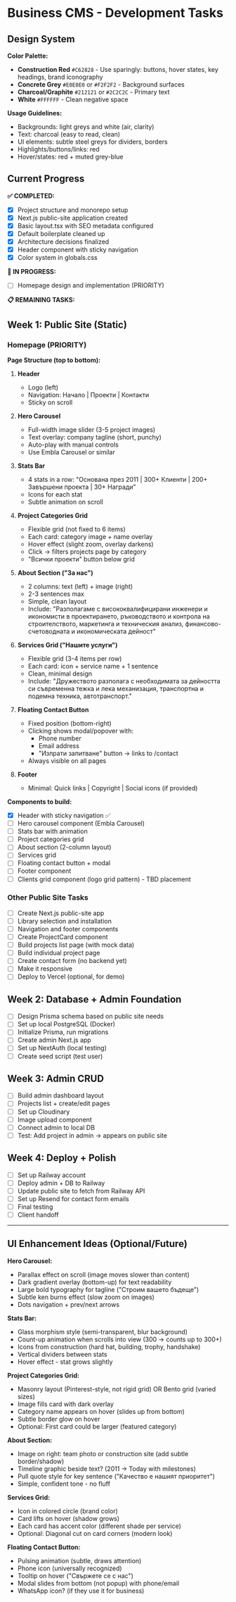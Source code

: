 # Business CMS - Development Tasks

## Design System

**Color Palette:**
- **Construction Red** `#C62828` - Use sparingly: buttons, hover states, key headings, brand iconography
- **Concrete Grey** `#E0E0E0` or `#F2F2F2` - Background surfaces
- **Charcoal/Graphite** `#212121` or `#2C2C2C` - Primary text
- **White** `#FFFFFF` - Clean negative space

**Usage Guidelines:**
- Backgrounds: light greys and white (air, clarity)
- Text: charcoal (easy to read, clean)
- UI elements: subtle steel greys for dividers, borders
- Highlights/buttons/links: red
- Hover/states: red + muted grey-blue

## Current Progress

**✅ COMPLETED:**
- [x] Project structure and monorepo setup
- [x] Next.js public-site application created
- [x] Basic layout.tsx with SEO metadata configured
- [x] Default boilerplate cleaned up
- [x] Architecture decisions finalized
- [x] Header component with sticky navigation
- [x] Color system in globals.css

**🔄 IN PROGRESS:**
- [ ] Homepage design and implementation (PRIORITY)

**📋 REMAINING TASKS:**

## Week 1: Public Site (Static)

### Homepage (PRIORITY)

**Page Structure (top to bottom):**

1. **Header**
   - Logo (left)
   - Navigation: Начало | Проекти | Контакти
   - Sticky on scroll

2. **Hero Carousel**
   - Full-width image slider (3-5 project images)
   - Text overlay: company tagline (short, punchy)
   - Auto-play with manual controls
   - Use Embla Carousel or similar

3. **Stats Bar**
   - 4 stats in a row: "Основана през 2011 | 300+ Клиенти | 200+ Завършени проекта | 30+ Награди"
   - Icons for each stat
   - Subtle animation on scroll

4. **Project Categories Grid**
   - Flexible grid (not fixed to 6 items)
   - Each card: category image + name overlay
   - Hover effect (slight zoom, overlay darkens)
   - Click → filters projects page by category
   - "Всички проекти" button below grid

5. **About Section ("За нас")**
   - 2 columns: text (left) + image (right)
   - 2-3 sentences max
   - Simple, clean layout
   - Include: "Разполагаме с висококвалифицирани инженери и икономисти в проектирането, ръководството и контрола на строителството, маркетинга и техническия анализ, финансово-счетоводната и икономическата дейност"

6. **Services Grid ("Нашите услуги")**
   - Flexible grid (3-4 items per row)
   - Each card: icon + service name + 1 sentence
   - Clean, minimal design
   - Include: "Дружеството разполага с необходимата за дейността си съвременна тежка и лека механизация, транспортна и подемна техника, автотранспорт."

7. **Floating Contact Button**
   - Fixed position (bottom-right)
   - Clicking shows modal/popover with:
     - Phone number
     - Email address
     - "Изпрати запитване" button → links to /contact
   - Always visible on all pages

8. **Footer**
   - Minimal: Quick links | Copyright | Social icons (if provided)

**Components to build:**
- [x] Header with sticky navigation ✅
- [ ] Hero carousel component (Embla Carousel)
- [ ] Stats bar with animation
- [ ] Project categories grid
- [ ] About section (2-column layout)
- [ ] Services grid
- [ ] Floating contact button + modal
- [ ] Footer component
- [ ] Clients grid component (logo grid pattern) - TBD placement

### Other Public Site Tasks
- [ ] Create Next.js public-site app
- [ ] Library selection and installation
- [ ] Navigation and footer components
- [ ] Create ProjectCard component
- [ ] Build projects list page (with mock data)
- [ ] Build individual project page
- [ ] Create contact form (no backend yet)
- [ ] Make it responsive
- [ ] Deploy to Vercel (optional, for demo)

## Week 2: Database + Admin Foundation

- [ ] Design Prisma schema based on public site needs
- [ ] Set up local PostgreSQL (Docker)
- [ ] Initialize Prisma, run migrations
- [ ] Create admin Next.js app
- [ ] Set up NextAuth (local testing)
- [ ] Create seed script (test user)

## Week 3: Admin CRUD

- [ ] Build admin dashboard layout
- [ ] Projects list + create/edit pages
- [ ] Set up Cloudinary
- [ ] Image upload component
- [ ] Connect admin to local DB
- [ ] Test: Add project in admin → appears on public site

## Week 4: Deploy + Polish

- [ ] Set up Railway account
- [ ] Deploy admin + DB to Railway
- [ ] Update public site to fetch from Railway API
- [ ] Set up Resend for contact form emails
- [ ] Final testing
- [ ] Client handoff

---

## UI Enhancement Ideas (Optional/Future)

**Hero Carousel:**
- Parallax effect on scroll (image moves slower than content)
- Dark gradient overlay (bottom-up) for text readability
- Large bold typography for tagline ("Строим вашето бъдеще")
- Subtle ken burns effect (slow zoom on images)
- Dots navigation + prev/next arrows

**Stats Bar:**
- Glass morphism style (semi-transparent, blur background)
- Count-up animation when scrolls into view (300 → counts up to 300+)
- Icons from construction (hard hat, building, trophy, handshake)
- Vertical dividers between stats
- Hover effect - stat grows slightly

**Project Categories Grid:**
- Masonry layout (Pinterest-style, not rigid grid) OR Bento grid (varied sizes)
- Image fills card with dark overlay
- Category name appears on hover (slides up from bottom)
- Subtle border glow on hover
- Optional: First card could be larger (featured category)

**About Section:**
- Image on right: team photo or construction site (add subtle border/shadow)
- Timeline graphic beside text? (2011 → Today with milestones)
- Pull quote style for key sentence ("Качество е нашият приоритет")
- Simple, confident tone - no fluff

**Services Grid:**
- Icon in colored circle (brand color)
- Card lifts on hover (shadow grows)
- Each card has accent color (different shade per service)
- Optional: Diagonal cut on card corners (modern look)

**Floating Contact Button:**
- Pulsing animation (subtle, draws attention)
- Phone icon (universally recognized)
- Tooltip on hover ("Свържете се с нас")
- Modal slides from bottom (not popup) with phone/email
- WhatsApp icon? (if they use it for business)
